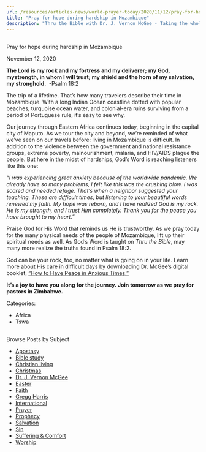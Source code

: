 ```yaml
---
url: /resources/articles-news/world-prayer-today/2020/11/12/pray-for-hope-during-hardship-in-mozambique
title: "Pray for hope during hardship in Mozambique"
description: "Thru the Bible with Dr. J. Vernon McGee - Taking the whole Word to the whole world"
---
```







## 
 Pray for hope during hardship in Mozambique


November 12, 2020
![]()




**The Lord is my rock and my fortress and my deliverer;** **my God, mystrength, in whom I will trust; my shield and the horn of my salvation, my stronghold.**  -Psalm 18:2

The trip of a lifetime. That’s how many travelers describe their time in Mozambique. With a long Indian Ocean coastline dotted with popular beaches, turquoise ocean water, and colonial-era ruins surviving from a period of Portuguese rule, it’s easy to see why. 

Our journey through Eastern Africa continues today, beginning in the capital city of Maputo. As we tour the city and beyond, we’re reminded of what we’ve seen on our travels before: living in Mozambique is difficult. In addition to the violence between the government and national resistance groups, extreme poverty, malnourishment, malaria, and HIV/AIDS plague the people. But here in the midst of hardships, God’s Word is reaching listeners like this one:

*“I was experiencing great anxiety because of the worldwide pandemic. We already have so many problems, I felt like this was the crushing blow. I was scared and needed refuge. That’s when a neighbor suggested your teaching. These are difficult times, but listening to your beautiful words renewed my faith. My hope was reborn, and I have realized God is my rock. He is my strength, and I trust Him completely. Thank you for the peace you have brought to my heart.”* 

Praise God for His Word that reminds us He is trustworthy. As we pray today for the many physical needs of the people of Mozambique, lift up their spiritual needs as well. As God’s Word is taught on *Thru the Bible*, may many more realize the truths found in Psalm 18:2. 

God can be your rock, too, no matter what is going on in your life. Learn more about His care in difficult days by downloading Dr. McGee’s digital booklet, [“How to Have Peace in Anxious Times.”](/docs/default-source/Booklets/ttb_how-to-have-peace-in-anxious-times.pdf?sfvrsn=ff351e16_2)

**It’s a joy to have you along for the journey. Join tomorrow as we pray for pastors in Zimbabwe.**



Categories: 


* Africa
* Tswa









## 
 Browse Posts by Subject


* [Apostasy](/resources/articles-news/-in-tags/tags/Apostasy)
* [Bible study](/resources/articles-news/-in-tags/tags/Bible-study)
* [Christian living](/resources/articles-news/-in-tags/tags/Christian-living)
* [Christmas](/resources/articles-news/-in-tags/tags/Christmas)
* [Dr. J. Vernon McGee](/resources/articles-news/-in-tags/tags/Dr-J-Vernon-McGee)
* [Easter](/resources/articles-news/-in-tags/tags/easter)
* [Faith](/resources/articles-news/-in-tags/tags/Faith)
* [Gregg Harris](/resources/articles-news/-in-tags/tags/Gregg-Harris)
* [International](/resources/articles-news/-in-tags/tags/International)
* [Prayer](/resources/articles-news/-in-tags/tags/prayer)
* [Prophecy](/resources/articles-news/-in-tags/tags/Prophecy)
* [Salvation](/resources/articles-news/-in-tags/tags/Salvation)
* [Sin](/resources/articles-news/-in-tags/tags/sin)
* [Suffering & Comfort](/resources/articles-news/-in-tags/tags/Suffering-Comfort)
* [Worship](/resources/articles-news/-in-tags/tags/worship)






